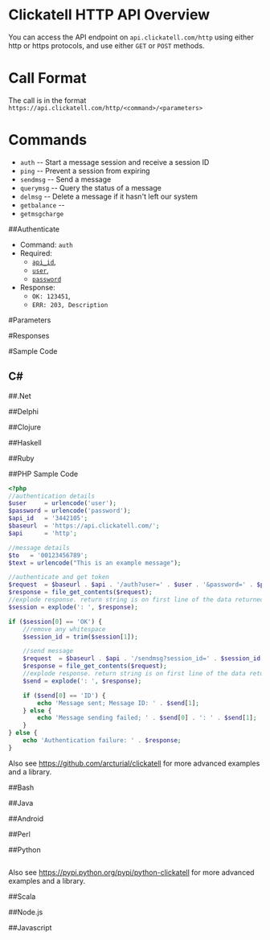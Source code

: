 # Clickatell HTTP API Overview

You can access the API endpoint on `api.clickatell.com/http` using either http or https protocols, and use either `GET` or `POST` methods.

# Call Format

The call is in the format `https://api.clickatell.com/http/<command>/<parameters>`

# Commands

* `auth` -- Start a message session and receive a session ID
* `ping` -- Prevent a session from expiring
* `sendmsg` -- Send a message
* `querymsg` -- Query the status of a message
* `delmsg` -- Delete a message if it hasn't left our system
* `getbalance` -- 
* `getmsgcharge`

##Authenticate

* Command: `auth`
* Required:
    * [`api_id`](#parameters-api-id),
    * [`user`](#parameters-user),
    * [`password`](#parameters-password)
* Response: 
    * `OK: 123451`,
    * `ERR: 203, Description`

#Parameters

#Responses

#Sample Code

C#
--

##.Net

##Delphi

##Clojure

##Haskell

##Ruby

##PHP Sample Code
```php
<?php
//authentication details
$user     = urlencode('user');
$password = urlencode('password');
$api_id   = '3442105';
$baseurl  = 'https://api.clickatell.com/';
$api      = 'http';

//message details
$to   = '00123456789';
$text = urlencode("This is an example message");

//authenticate and get token
$request  = $baseurl . $api . '/auth?user=' . $user . '&password=' . $password . '&api_id=' . $api_id;
$response = file_get_contents($request);
//explode response. return string is on first line of the data returned
$session = explode(': ', $response);

if ($session[0] == 'OK') {
	//remove any whitespace
	$session_id = trim($session[1]);

	//send message
	$request  = $baseurl . $api . '/sendmsg?session_id=' . $session_id . '&to=' . $to . '&text=' . $text;
	$response = file_get_contents($request);
	//explode response. return string is on first line of the data returned
	$send = explode(': ', $response);

	if ($send[0] == 'ID') {
		echo 'Message sent; Message ID: ' . $send[1];
	} else {
		echo 'Message sending failed; ' . $send[0] . ': ' . $send[1];
	}
} else {
	echo 'Authentication failure: ' . $response;
}
```

Also see https://github.com/arcturial/clickatell for more advanced examples and a library.

##Bash

##Java

##Android

##Perl

##Python

```python


```

Also see https://pypi.python.org/pypi/python-clickatell for more advanced examples and a library.

##Scala

##Node.js

##Javascript
